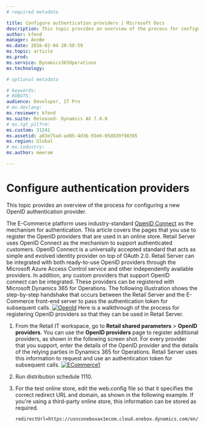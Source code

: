 ```yaml
---
# required metadata

title: Configure authentication providers | Microsoft Docs
description: This topic provides an overview of the process for configuring a new OpenID authentication provider.
author: kfend
manager: AnnBe
ms.date: 2016-02-04 20:58:59
ms.topic: article
ms.prod: 
ms.service: Dynamics365Operations
ms.technology: 

# optional metadata

# keywords: 
# ROBOTS: 
audience: Developer, IT Pro
# ms.devlang: 
ms.reviewer: kfend
ms.suite: Released- Dynamics AX 7.0.0
# ms.tgt_pltfrm: 
ms.custom: 31241
ms.assetid: a83e75ad-ad05-4d36-93e6-05d839f98395
ms.region: Global
# ms.industry: 
ms.author: meeram

---
```


# Configure authentication providers

This topic provides an overview of the process for configuring a new OpenID authentication provider.

The E-Commerce platform uses industry-standard [OpenID Connect](http://openid.net/connect/) as the mechanism for authentication. This article covers the pages that you use to register the OpenID providers that are used in an online store. Retail Server uses OpenID Connect as the mechanism to support authenticated customers. OpenID Connect is a universally accepted standard that acts as simple and evolved identity provider on top of OAuth 2.0. Retail Server can be integrated with both ready-to-use OpenID providers through the Microsoft Azure Access Control service and other independently available providers. In addition, any custom providers that support OpenID connect can be integrated. These providers can be registered with Microsoft Dynamics 365 for Operations. The following illustration shows the step-by-step handshake that occurs between the Retail Server and the E-Commerce front-end server to pass the authentication token for subsequent calls. [![OpenId](./media/openid-1024x540.png)](./media/openid.png) Here is a walkthrough of the process for registering OpenID providers so that they can be used in Retail Server.

1.  From the Retail IT workspace, go to **Retail shared parameters** &gt; **OpenID providers**. You can use the **OpenID providers** page to register additional providers, as shown in the following screen shot. For every provider that you support, enter the details of the OpenID provider and the details of the relying parties in Dynamics 365 for Operations. Retail Server uses this information to request and use an authentication token for subsequent calls. [![ECommerce1](./media/ecommerce1-1024x430.png)](./media/ecommerce1.png)
2.  Run distribution schedule 1110.
3.  For the test online store, edit the web.config file so that it specifies the correct redirect URL and domain, as shown in the following example. If you're using a third-party online store, this information can be stored as required.

        redirectUrl=https://usnconeboxax1ecom.cloud.onebox.dynamics.com/en/Pages/OauthV2Redirect/OauthV2Redirect.aspx



